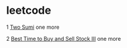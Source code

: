 # leetcode
1 [Two Sumi](https://leetcode.com/problems/two-sum/) one more

2 [Best Time to Buy and Sell Stock III](https://leetcode.com/problems/best-time-to-buy-and-sell-stock-iii/) one more
